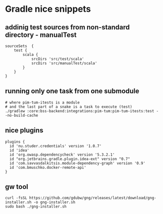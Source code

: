 # Gradle nice snippets 

## addinig test sources from non-standard directory - manualTest 

    sourceSets  {
        test {
            scala {
                srcDirs 'src/test/scala'
                srcDirs 'src/manualTest/scala'
            }
        }
    }
 
## running only one task from one submodule

    # where pim-tum-itests is a module
    # and the last part of a snake is a task to execute (test)
    ./gradlew :core:bss-backend:integrations:pim-tum:pim-tum-itests:test --no-build-cache


## nice plugins

    plugins {
      id 'nu.studer.credentials' version '1.0.7'
      id 'idea'
      id 'org.owasp.dependencycheck' version '5.3.2.1'
      id "org.jetbrains.gradle.plugin.idea-ext" version "0.7"
      id 'com.savvasdalkitsis.module-dependency-graph' version '0.9'
      id 'com.bmuschko.docker-remote-api'
    } 

##  gw tool

    curl -fsSL https://github.com/gdubw/gng/releases/latest/download/gng-installer.sh -o gng-installer.sh
    sudo bash ./gng-installer.sh